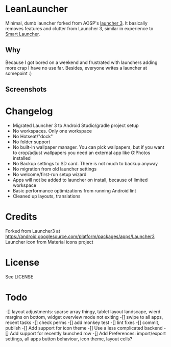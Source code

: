 LeanLauncher
============

Minimal, dumb launcher forked from AOSP's [launcher 3](https://android.googlesource.com/platform/packages/apps/Launcher3/). It basically removes features and clutter from Launcher 3,
similar in experience to [Smart Launcher](https://play.google.com/store/apps/details?id=ginlemon.flowerfree).

Why
---
Because I got bored on a weekend and frustrated with launchers adding more crap I have no use far. Besides, everyone writes a launcher at somepoint :)

Screenshots
-----------

Changelog
=========

* Migrated Launcher 3 to Android Studio/gradle project setup
* No workspaces. Only one workspace
* No Hotseat/"dock"
* No folder support
* No built-in wallpaper manager. You can pick wallpapers, but if you want to crop/adjust wallpapers you need an external app like G!Photos installed
* No Backup settings to SD card. There is not much to backup anyway
* No migration from old launcher settings
* No welcome/first-run setup wizard
* Apps will not be added to launcher on install, because of limited workspace
* Basic performance optimizations from running Android lint
* Cleaned up layouts, translations

Credits
=======

Forked from Launcher3 at https://android.googlesource.com/platform/packages/apps/Launcher3
Launcher icon from Material icons project

License
=======

See LICENSE

Todo
====

-[] layout adjustments: sparse array thingy, tablet layout landscape, wierd margins on bottom, widget overview mode not exiting
-[] swipe to all apps, recent tasks
-[] check perms
-[] add monkey test
-[] lint fixes
-[] commit, publish
-[] Add support for icon theme
-[] Use a less complicated backend
-[] Add support for recently launched row
-[] Add Preferences: import/export settings, all apps button behaviour, icon theme, layout cells?
